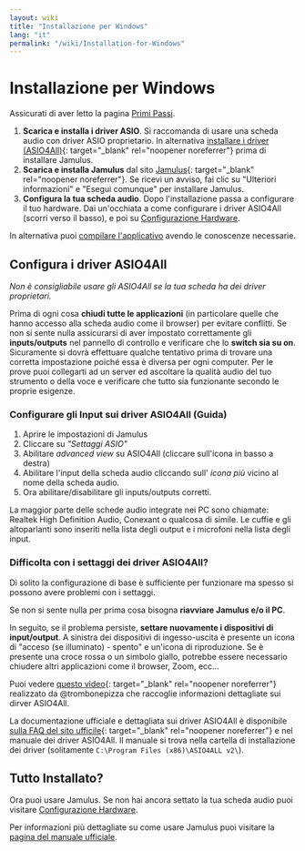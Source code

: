 ```yaml
---
layout: wiki
title: "Installazione per Windows"
lang: "it"
permalink: "/wiki/Installation-for-Windows"
---
```


# Installazione per Windows

Assicurati di aver letto la pagina [Primi Passi](Getting-Started).

1. **Scarica e installa i driver ASIO**. Si raccomanda di usare una scheda audio con driver ASIO proprietario. In alternativa [installare i driver (ASIO4All)](http://www.asio4all.org){: target="_blank" rel="noopener noreferrer"} prima di installare Jamulus.
1. **Scarica e installa Jamulus** dal sito [Jamulus](https://github.com/jamulussoftware/jamulus/releases/latest){: target="_blank" rel="noopener noreferrer"}. Se ricevi un avviso, fai clic su "Ulteriori informazioni" e "Esegui comunque" per installare Jamulus.
1. **Configura la tua scheda audio**. Dopo l'installazione passa a configurare il tuo hardware. Dai un'occhiata a come configurare i driver ASIO4All (scorri verso il basso), e poi su [Configurazione Hardware](Hardware-Setup).

In alternativa puoi [compilare l'applicativo](Compiling) avendo le conoscenze necessarie.

## Configura i driver ASIO4All
*Non è consigliabile usare gli ASIO4All se la tua scheda ha dei driver proprietari.*

Prima di ogni cosa **chiudi tutte le applicazioni** (in particolare quelle che hanno accesso alla scheda audio come il browser) per evitare conflitti. Se non si sente nulla assicurarsi di aver impostato correttamente gli **inputs/outputs** nel pannello di controllo e verificare che lo **switch sia su on**.
Sicuramente si dovrà effettuare qualche tentativo prima di trovare una corretta impostazione poiché essa è diversa per ogni computer. Per le prove puoi collegarti ad un server ed ascoltare la qualità audio del tuo strumento o della voce e verificare che tutto sia funzionante secondo le proprie esigenze.

### Configurare gli Input sui driver ASIO4All (Guida)

1. Aprire le impostazioni di Jamulus
1. Cliccare su _"Settaggi ASIO"_
1. Abilitare _advanced view_ su ASIO4All (cliccare sull'icona in basso a destra)
1. Abilitare l'input della scheda audio cliccando sull' _icona più_ vicino al nome della scheda audio.
1. Ora abilitare/disabilitare gli inputs/outputs corretti.

La maggior parte delle schede audio integrate nei PC sono chiamate: Realtek High Definition Audio, Conexant o qualcosa di simile.
Le cuffie e gli altoparlanti sono inseriti nella lista degli output e i microfoni nella lista degli input.

### Difficolta con i settaggi dei driver ASIO4All?

Di solito la configurazione di base è sufficiente per funzionare ma spesso si possono avere problemi con i settaggi.

Se non si sente nulla per prima cosa bisogna **riavviare Jamulus e/o il PC**.

In seguito, se il problema persiste, **settare nuovamente i dispositivi di input/output**. A sinistra dei dispositivi di ingesso-uscita è presente un icona di "acceso (se illuminato) - spento" e un'icona di riproduzione. Se è presente una croce rossa o un simbolo giallo, potrebbe essere necessario chiudere altri applicazioni come il browser, Zoom, ecc...

Puoi vedere [questo video](https://youtu.be/_GzOsitVgLI){: target="_blank" rel="noopener noreferrer"} realizzato da @trombonepizza che raccoglie informazioni dettagliate sui dirver ASIO4All.

La documentazione ufficiale e dettagliata sui driver ASIO4All è disponibile [sulla FAQ del sito ufficile](http://www.asio4all.org/faq.html){: target="_blank" rel="noopener noreferrer"} e nel manuale dei driver ASIO4All. Il manuale si trova nella cartella di installazione dei driver (solitamente `C:\Program Files (x86)\ASIO4ALL v2\`).

## Tutto Installato?
Ora puoi usare Jamulus. Se non hai ancora settato la tua scheda audio puoi visitare [Configurazione Hardware](Hardware-Setup).

Per informazioni più dettagliate su come usare Jamulus puoi visitare la [pagina del manuale ufficiale](https://github.com/corrados/jamulus/blob/master/src/res/homepage/manual.md).
